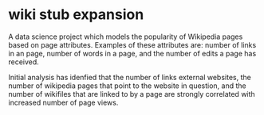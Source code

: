 # wiki stub expansion

A data science project which models the popularity of Wikipedia pages based on page attributes. Examples of these attributes are: number of links in an page, number of words in a page, and the number of edits a page has received.

Initial analysis has idenfied that the number of links external websites, the number of wikipedia pages that point to the website in question, and the number of wikifiles that are linked to by a page are strongly correlated with increased number of page views.


